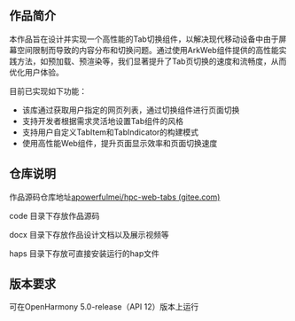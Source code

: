 ## 作品简介

本作品旨在设计并实现一个高性能的Tab切换组件，以解决现代移动设备中由于屏幕空间限制而导致的内容分布和切换问题。通过使用ArkWeb组件提供的高性能实践方法，如预加载、预渲染等，我们显著提升了Tab页切换的速度和流畅度，从而优化用户体验。

目前已实现如下功能：

- 该库通过获取用户指定的网页列表，通过切换组件进行页面切换
- 支持开发者根据需求灵活地设置Tab组件的风格
- 支持用户自定义TabItem和TabIndicator的构建模式
- 使用高性能Web组件，提升页面显示效率和页面切换速度

## 仓库说明

作品源码仓库地址[apowerfulmei/hpc-web-tabs (gitee.com)](https://gitee.com/apowerfulmei/hpc-web-tabs)

code 目录下存放作品源码

docx 目录下存放作品设计文档以及展示视频等

haps 目录下存放可直接安装运行的hap文件



## 版本要求

可在OpenHarmony 5.0-release（API 12）版本上运行


